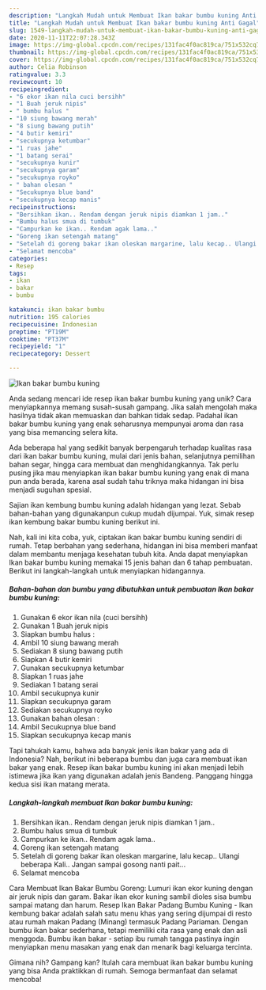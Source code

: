 ```yaml
---
description: "Langkah Mudah untuk Membuat Ikan bakar bumbu kuning Anti Gagal"
title: "Langkah Mudah untuk Membuat Ikan bakar bumbu kuning Anti Gagal"
slug: 1549-langkah-mudah-untuk-membuat-ikan-bakar-bumbu-kuning-anti-gagal
date: 2020-11-11T22:07:28.343Z
image: https://img-global.cpcdn.com/recipes/131fac4f0ac819ca/751x532cq70/ikan-bakar-bumbu-kuning-foto-resep-utama.jpg
thumbnail: https://img-global.cpcdn.com/recipes/131fac4f0ac819ca/751x532cq70/ikan-bakar-bumbu-kuning-foto-resep-utama.jpg
cover: https://img-global.cpcdn.com/recipes/131fac4f0ac819ca/751x532cq70/ikan-bakar-bumbu-kuning-foto-resep-utama.jpg
author: Celia Robinson
ratingvalue: 3.3
reviewcount: 10
recipeingredient:
- "6 ekor ikan nila cuci bersihh"
- "1 Buah jeruk nipis"
- " bumbu halus "
- "10 siung bawang merah"
- "8 siung bawang putih"
- "4 butir kemiri"
- "secukupnya ketumbar"
- "1 ruas jahe"
- "1 batang serai"
- "secukupnya kunir"
- "secukupnya garam"
- "secukupnya royko"
- " bahan olesan "
- "Secukupnya blue band"
- "secukupnya kecap manis"
recipeinstructions:
- "Bersihkan ikan.. Rendam dengan jeruk nipis diamkan 1 jam.."
- "Bumbu halus smua di tumbuk"
- "Campurkan ke ikan.. Rendam agak lama.."
- "Goreng ikan setengah matang"
- "Setelah di goreng bakar ikan oleskan margarine, lalu kecap.. Ulangi beberapa Kali.. Jangan sampai gosong nanti pait..."
- "Selamat mencoba"
categories:
- Resep
tags:
- ikan
- bakar
- bumbu

katakunci: ikan bakar bumbu 
nutrition: 195 calories
recipecuisine: Indonesian
preptime: "PT19M"
cooktime: "PT37M"
recipeyield: "1"
recipecategory: Dessert

---
```



![Ikan bakar bumbu kuning](https://img-global.cpcdn.com/recipes/131fac4f0ac819ca/751x532cq70/ikan-bakar-bumbu-kuning-foto-resep-utama.jpg)

Anda sedang mencari ide resep ikan bakar bumbu kuning yang unik? Cara menyiapkannya memang susah-susah gampang. Jika salah mengolah maka hasilnya tidak akan memuaskan dan bahkan tidak sedap. Padahal ikan bakar bumbu kuning yang enak seharusnya mempunyai aroma dan rasa yang bisa memancing selera kita.

Ada beberapa hal yang sedikit banyak berpengaruh terhadap kualitas rasa dari ikan bakar bumbu kuning, mulai dari jenis bahan, selanjutnya pemilihan bahan segar, hingga cara membuat dan menghidangkannya. Tak perlu pusing jika mau menyiapkan ikan bakar bumbu kuning yang enak di mana pun anda berada, karena asal sudah tahu triknya maka hidangan ini bisa menjadi suguhan spesial.

Sajian ikan kembung bumbu kuning adalah hidangan yang lezat. Sebab bahan-bahan yang digunakanpun cukup mudah dijumpai. Yuk, simak resep ikan kembung bakar bumbu kuning berikut ini.


Nah, kali ini kita coba, yuk, ciptakan ikan bakar bumbu kuning sendiri di rumah. Tetap berbahan yang sederhana, hidangan ini bisa memberi manfaat dalam membantu menjaga kesehatan tubuh kita. Anda dapat menyiapkan Ikan bakar bumbu kuning memakai 15 jenis bahan dan 6 tahap pembuatan. Berikut ini langkah-langkah untuk menyiapkan hidangannya.

<!--inarticleads1-->

##### Bahan-bahan dan bumbu yang dibutuhkan untuk pembuatan Ikan bakar bumbu kuning:

1. Gunakan 6 ekor ikan nila (cuci bersihh)
1. Gunakan 1 Buah jeruk nipis
1. Siapkan  bumbu halus :
1. Ambil 10 siung bawang merah
1. Sediakan 8 siung bawang putih
1. Siapkan 4 butir kemiri
1. Gunakan secukupnya ketumbar
1. Siapkan 1 ruas jahe
1. Sediakan 1 batang serai
1. Ambil secukupnya kunir
1. Siapkan secukupnya garam
1. Sediakan secukupnya royko
1. Gunakan  bahan olesan :
1. Ambil Secukupnya blue band
1. Siapkan secukupnya kecap manis


Tapi tahukah kamu, bahwa ada banyak jenis ikan bakar yang ada di Indonesia? Nah, berikut ini beberapa bumbu dan juga cara membuat ikan bakar yang enak. Resep ikan bakar bumbu kuning ini akan menjadi lebih istimewa jika ikan yang digunakan adalah jenis Bandeng. Panggang hingga kedua sisi ikan matang merata. 

<!--inarticleads2-->

##### Langkah-langkah membuat Ikan bakar bumbu kuning:

1. Bersihkan ikan.. Rendam dengan jeruk nipis diamkan 1 jam..
1. Bumbu halus smua di tumbuk
1. Campurkan ke ikan.. Rendam agak lama..
1. Goreng ikan setengah matang
1. Setelah di goreng bakar ikan oleskan margarine, lalu kecap.. Ulangi beberapa Kali.. Jangan sampai gosong nanti pait...
1. Selamat mencoba


Cara Membuat Ikan Bakar Bumbu Goreng: Lumuri ikan ekor kuning dengan air jeruk nipis dan garam. Bakar ikan ekor kuning sambil dioles sisa bumbu sampai matang dan harum. Resep Ikan Bakar Padang Bumbu Kuning - Ikan kembung bakar adalah salah satu menu khas yang sering dijumpai di resto atau rumah makan Padang (Minang) termasuk Padang Pariaman. Dengan bumbu ikan bakar sederhana, tetapi memiliki cita rasa yang enak dan asli menggoda. Bumbu ikan bakar - setiap ibu rumah tangga pastinya ingin menyiapkan menu masakan yang enak dan menarik bagi keluarga tercinta. 

Gimana nih? Gampang kan? Itulah cara membuat ikan bakar bumbu kuning yang bisa Anda praktikkan di rumah. Semoga bermanfaat dan selamat mencoba!
